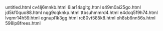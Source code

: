 untitled.html
cv4lj6mnkb.html
6iar14agltg.html
s49m0ai25go.html
jd5kf0quo88.html
nqg9oqknkp.html
ttbsuhmmrd4.html
e4dcq5f9h74.html
lvqmr14h59.html
ognupl1k3gg.html
rc80vt585k8.html
oh8sb6nn56s.html
598lp8frees.html